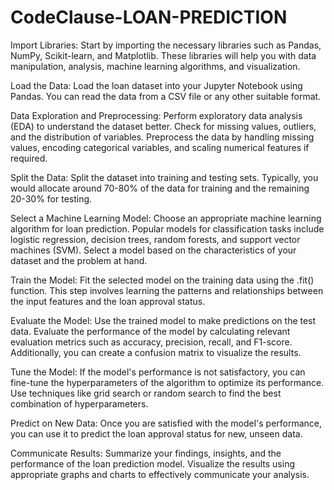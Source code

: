 # CodeClause-LOAN-PREDICTION
Import Libraries: Start by importing the necessary libraries such as Pandas, NumPy, Scikit-learn, and Matplotlib. These libraries will help you with data manipulation, analysis, machine learning algorithms, and visualization.

Load the Data: Load the loan dataset into your Jupyter Notebook using Pandas. You can read the data from a CSV file or any other suitable format.

Data Exploration and Preprocessing: Perform exploratory data analysis (EDA) to understand the dataset better. Check for missing values, outliers, and the distribution of variables. Preprocess the data by handling missing values, encoding categorical variables, and scaling numerical features if required.

Split the Data: Split the dataset into training and testing sets. Typically, you would allocate around 70-80% of the data for training and the remaining 20-30% for testing.

Select a Machine Learning Model: Choose an appropriate machine learning algorithm for loan prediction. Popular models for classification tasks include logistic regression, decision trees, random forests, and support vector machines (SVM). Select a model based on the characteristics of your dataset and the problem at hand.

Train the Model: Fit the selected model on the training data using the .fit() function. This step involves learning the patterns and relationships between the input features and the loan approval status.

Evaluate the Model: Use the trained model to make predictions on the test data. Evaluate the performance of the model by calculating relevant evaluation metrics such as accuracy, precision, recall, and F1-score. Additionally, you can create a confusion matrix to visualize the results.

Tune the Model: If the model's performance is not satisfactory, you can fine-tune the hyperparameters of the algorithm to optimize its performance. Use techniques like grid search or random search to find the best combination of hyperparameters.

Predict on New Data: Once you are satisfied with the model's performance, you can use it to predict the loan approval status for new, unseen data.

Communicate Results: Summarize your findings, insights, and the performance of the loan prediction model. Visualize the results using appropriate graphs and charts to effectively communicate your analysis.
